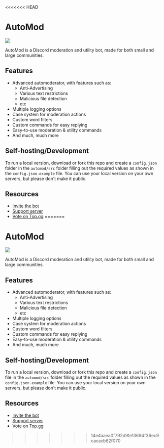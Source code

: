 <<<<<<< HEAD
# AutoMod

[![](https://discordapp.com/api/guilds/697814384197632050/embed.png?style=banner2)](https://discord.gg/S9BEBux)

AutoMod is a Discord moderation and utility bot, made for both small and large communities.

## Features
- Advanced automoderator, with features such as:
  - Anti-Advertising
  - Various text restrictions
  - Malicious file detection
  - etc
- Multiple logging options
- Case system for moderation actions
- Custom word filters
- Custom commands for easy replying
- Easy-to-use moderation & utility commands
- And much, much more

## Self-hosting/Development
To run a local version, download or fork this repo and create a ``config.json`` folder in the ``automod/src`` folder filling out the required values as shown in the ``config.json.example`` file. You can use your local version on your own servers, but please don't make it public.

## Resources
- [Invite the bot](https://bit.ly/AutoModDiscord)
- [Support server](https://discord.gg/S9BEBux)
- [Vote on Top.gg](https://top.gg/bot/697487580522086431/vote)
=======
# AutoMod

[![](https://discordapp.com/api/guilds/697814384197632050/embed.png?style=banner2)](https://discord.gg/S9BEBux)

AutoMod is a Discord moderation and utility bot, made for both small and large communities.

## Features
- Advanced automoderator, with features such as:
  - Anti-Advertising
  - Various text restrictions
  - Malicious file detection
  - etc
- Multiple logging options
- Case system for moderation actions
- Custom word filters
- Custom commands for easy replying
- Easy-to-use moderation & utility commands
- And much, much more

## Self-hosting/Development
To run a local version, download or fork this repo and create a ``config.json`` file in the ``automod/src`` folder filling out the required values as shown in the ``config.json.example`` file. You can use your local version on your own servers, but please don't make it public.

## Resources
- [Invite the bot](https://bit.ly/AutoModDiscord)
- [Support server](https://discord.gg/S9BEBux)
- [Vote on Top.gg](https://top.gg/bot/697487580522086431/vote)
>>>>>>> 14e4aaea0f792d9fe13694f36ec9cacacb62f070

